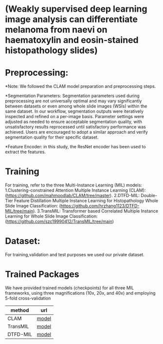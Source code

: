 # (Weakly supervised deep learning image analysis can differentiate melanoma from naevi on haematoxylin and eosin-stained histopathology slides)

Preprocessing:
=======
*Note: We followed the CLAM model preparation and preprocessing steps.

*Segmentation Parameters: Segmentation parameters used during preprocessing are not universally optimal and may vary significantly between datasets or even among whole slide images (WSIs) within the same dataset. In our workflow, segmentation outputs were iteratively inspected and refined on a per-image basis. Parameter settings were adjusted as needed to ensure acceptable segmentation quality, with unsatisfactory results reprocessed until satisfactory performance was achieved. Users are encouraged to adopt a similar approach and verify segmentation quality for their specific dataset.

*Feature Encoder: in this study, the ResNet encoder has been used to extract the features.

Training
====
For training, refer to the three Multi-Instance Learning (MIL) models:
1.Clustering-constrained Attention Multiple Instance Learning (CLAM): (https://github.com/mahmoodlab/CLAM/tree/master).
2.DTFD-MIL: Double-Tier Feature Distillation Multiple Instance Learning for Histopathology Whole Slide Image Classification: (https://github.com/hrzhang1123/DTFD-MIL/tree/main).
3.TransMIL: Transformer based Correlated Multiple Instance Learning for Whole Slide Image Classification: (https://github.com/szc19990412/TransMIL/tree/main)

Dataset:
====
For training,validation and test purposes we used our private dataset.

Trained Packages
====
We have provided trained models (checkpoints) for all three MIL frameworks, using three magnifications (10x, 20x, and 40x) and employing 5-fold cross-validation

| method | url |
|-------------------|---------------------------------------|
| CLAM  | [model](https://drive.google.com/file/d/11xwankCL-vCYEC4xrhIP5YZtMRPSqJhK/view?usp=drive_link) |
| TransMIL|  [model](https://drive.google.com/file/d/1xGhTiw0wZD5t08SstjrJbvRJU2jhA-bQ/view?usp=drive_link) | 
| DTFD-MIL|  [model](https://drive.google.com/file/d/1GQjKblX3OaNQSlVMCtaLliVhRpVO4Zif/view?usp=drive_link) |
 
